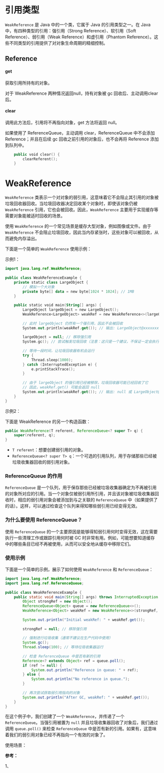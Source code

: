 

# 引用类型

`WeakReference` 是 Java 中的一个类，它属于 Java 的引用类型之一。在 Java 中，有四种类型的引用：强引用（Strong Reference）、软引用（Soft Reference）、弱引用（Weak Reference）和虚引用（Phantom Reference）。这些不同类型的引用提供了对对象生命周期的精细控制。



## Reference

#### get

获取引用所持有的对象。

对于 WeakReference 两种情况返回null，持有对象被 gc 回收后、主动调用clear后。

#### clear

调用此方法后，引用将不再指向对象，get 方法将返回 null。

如果使用了 ReferenceQueue，主动调用 clear，ReferenceQueue 中不会添加 Reference；并且在后续 gc 回收之前引用的对象后，也不会再将 Reference 添加到队列中。

```kotlin
    public void clear() {
        clearReferent();
    }
```

# WeakReference

`WeakReference` 类表示一个对对象的弱引用，这意味着它不会阻止其引用的对象被垃圾回收器回收。当垃圾回收器决定回收某个对象时，即使该对象仍被 `WeakReference` 引用，它也会被回收。因此，`WeakReference` 主要用于实现缓存等需要对象能被适时回收的场景。

使用 `WeakReference` 的一个常见场景是缓存大型对象，例如图像或文件。由于 `WeakReference` 不会阻止垃圾回收，因此当内存紧张时，这些对象可以被回收，从而避免内存溢出。

下面是一个简单的 `WeakReference` 使用示例：

示例1：

```kotlin
import java.lang.ref.WeakReference;  
  
public class WeakReferenceExample {  
    private static class LargeObject {  
        // 模拟一个大对象  
        private byte[] data = new byte[1024 * 1024]; // 1MB  
    }
  
    public static void main(String[] args) {  
        LargeObject largeObject = new LargeObject();  
        WeakReference<LargeObject> weakRef = new WeakReference<>(largeObject);  
  
        // 此时 largeObject 仍然有一个强引用，因此不会被回收  
        System.out.println(weakRef.get()); // 输出: LargeObject@xxxxxxx  
  
        largeObject = null; // 移除强引用  
        System.gc(); // 尝试触发垃圾回收（注意：这只是一个建议，不保证一定会执行）  
  
        // 等待一段时间，让垃圾回收器有机会运行  
        try {  
            Thread.sleep(1000);  
        } catch (InterruptedException e) {  
            e.printStackTrace();  
        }  
  
        // 由于 largeObject 的强引用已经被移除，垃圾回收器可能已经回收了它  
        // 因此，weakRef.get() 可能会返回 null  
        System.out.println(weakRef.get()); // 输出: null 或 LargeObject@xxxxxxx（取决于垃圾回收是否执行）  
    }  
}
```

示例2：

下面是 WeakReference 的另一个构造函数：

```java
public WeakReference(T referent, ReferenceQueue<? super T> q) {  
    super(referent, q);  
}
```

- `T referent`：想要创建弱引用的对象。
- `ReferenceQueue<? super T> q`：一个可选的引用队列，用于存储那些已经被垃圾收集器回收的弱引用对象。

### ReferenceQueue 的作用

`ReferenceQueue` 是一个队列，用于保存那些已经被垃圾收集器确定为不再被引用的对象所对应的引用。当一个对象仅被弱引用所引用，并且该对象被垃圾收集器回收时，相应的弱引用对象会被添加到与之关联的 `ReferenceQueue` 中（如果提供了的话）。这样，可以通过检查这个队列来得知哪些弱引用已经变得无效。

### 为什么要使用 ReferenceQueue？

使用 `ReferenceQueue` 的一个主要原因是能够得知弱引用何时变得无效，这在需要执行一些清理工作或跟踪引用何时被 GC 时非常有用。例如，可能想要知道缓存中的哪些条目已经不再被使用，从而可以安全地从缓存中移除它们。

### 使用示例

下面是一个简单的示例，展示了如何使用 `WeakReference` 和 `ReferenceQueue`：

```java
import java.lang.ref.WeakReference;  
import java.lang.ref.ReferenceQueue;  
  
public class WeakReferenceExample {  
    public static void main(String[] args) throws InterruptedException {  
        Object strongRef = new Object();  
        ReferenceQueue<Object> queue = new ReferenceQueue<>();  
        WeakReference<Object> weakRef = new WeakReference<>(strongRef, queue);  
  
        System.out.println("Initial weakRef: " + weakRef.get());  
  
        strongRef = null; // 移除强引用  
  
        // 强制进行垃圾收集（通常不建议在生产代码中使用）  
        System.gc();  
        Thread.sleep(100); // 等待垃圾收集器运行  
  
        // 检查 ReferenceQueue 中是否有新的引用  
        Reference<? extends Object> ref = queue.poll();  
        if (ref != null) {  
            System.out.println("Reference in queue: " + ref);  
        } else {  
            System.out.println("No reference in queue.");  
        }  
  
        // 再次尝试获取弱引用指向的对象  
        System.out.println("After GC, weakRef: " + weakRef.get());  
    }  
}
```

在这个例子中，我们创建了一个 `WeakReference`，并传递了一个 `ReferenceQueue`。当强引用被置为 `null` 并且垃圾收集器回收了对象后，我们通过调用 `queue.poll()` 来检查 `ReferenceQueue` 中是否有新的引用。如果有，这意味着我们的弱引用对象已经不再指向一个有效的对象了。



使用场景：







**参考：**

1、

